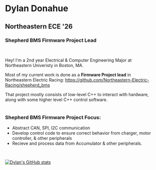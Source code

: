 # Dylan Donahue
## Northeastern ECE '26
### Shepherd BMS Firmware Project Lead
 <br />

 

Hey! I'm a 2nd year Electrical & Computer Engineering Major at Northeastern Univeristy in Boston, MA. 

Most of my current work is done as a **Firmware Project lead** in Northeastern Electric Racing:
https://github.com/Northeastern-Electric-Racing/shepherd_bms

That project mostly consists of low-level C++ to interact with hardware, along with some higher level C++ control software.
<br />
<br />


### Shepherd BMS Firmware Project Focus:

* Abstract CAN, SPI, I2C communication 
* Develop control code to ensure correct behavior from charger, motor controller, & other peripherals
* Recieve and process data from Accumulator & other peripherals.

<br />





[![Dylan's GitHub stats](https://github-readme-stats.vercel.app/api?username=dyldonahue&theme=dark&show_icons=true&count_private=true&hide=stars)](https://github.com/anuraghazra/github-readme-stats)

